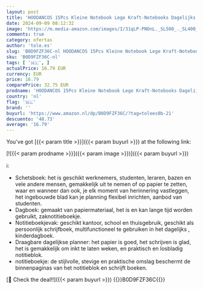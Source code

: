 ```yaml
---
layout: post
title: 'HOODANCOS 15Pcs Kleine Notebook Lege Kraft-Notebooks Dagelijks Schrijven Notebook Pocket Notebook Lege Notebook Mini Notebook Planner Studenten Schrijven Boek Student Aanbod Kinderen'
date: 2024-09-09 08:12:32
image: 'https://m.media-amazon.com/images/I/31qLP-PNOnL._SL500_._SL400_.jpg'
comments: true
category: ofertas
author: 'tole.es'
slug: 'B0D9FZF36C-nl HOODANCOS 15Pcs Kleine Notebook Lege Kraft-Notebooks...'
sku: 'B0D9FZF36C-nl'
tags: [ '🇳🇱', ]
actualPrice: 16.79 EUR
currency: EUR
price: 16.79
comparePrice: 32.75 EUR
prodname: 'HOODANCOS 15Pcs Kleine Notebook Lege Kraft-Notebooks Dagelijks Schrijven Notebook Pocket Notebook Lege Notebook Mini Notebook Planner Studenten Schrijven Boek Student Aanbod Kinderen'
country: 'nl'
flag: '🇳🇱'
brand: ''
buyurl: 'https://www.amazon.nl/dp/B0D9FZF36C/?tag=tolees0b-21'
descuento: '48.73'
average: '16.79'
---
```


You've got [{{< param title >}}]({{< param buyurl >}}) at the following link:

[![{{< param prodname >}}]({{< param image >}})]({{< param buyurl >}})

ℹ️:

- Schetsboek: het is geschikt werknemers, studenten, leraren, bazen en vele andere mensen, gemakkelijk uit te nemen of op papier te zetten, waar en wanneer dan ook, je elk moment van herinnering vastleggen, het ingebouwde blad kan je planning flexibel inrichten, aanbod van studenten.
- Dagboek: gemaakt van papiermateriaal, het is en kan lange tijd worden gebruikt, zaknotitieboekje.
- Notitieboekjevak: geschikt kantoor, school en thuisgebruik, geschikt als persoonlijk schrijfboek, multifunctioneel te gebruiken in het dagelijks , kinderdagboek.
- Draagbare dagelijkse planner: het papier is goed, het schrijven is glad, het is gemakkelijk om inkt te laten weken, en praktisch en losbladig notitieblok.
- notitieboekje: de stijlvolle, stevige en praktische omslag beschermt de binnenpaginas van het notitieblok en schrijft boeken.

[🛒 Check the deal!!]({{< param buyurl >}})
{{<world>}}B0D9FZF36C{{</world>}}
